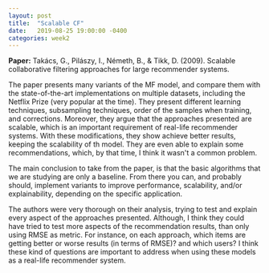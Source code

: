 ```yaml
---
layout: post
title:  "Scalable CF"
date:   2019-08-25 19:00:00 -0400
categories: week2
---
```


**Paper:** Takács, G., Pilászy, I., Németh, B., & Tikk, D. (2009). Scalable collaborative filtering approaches for large recommender systems.

The paper presents many variants of the MF model, and compare them with the state-of-the-art implementations on multiple datasets, including the Netflix Prize (very popular at the time).
They present different learning techniques, subsampling techniques, order of the samples when training, and corrections.
Moreover, they argue that the approaches presented are scalable, which is an important requirement of real-life recommender systems.
With these modifications, they show achieve better results, keeping the scalability of th model.
They are even able to explain some recommendations, which, by that time, I think it wasn't a common problem.

The main conclusion to take from the paper, is that the basic algorithms that we are studying are only a baseline. From there you can, and probably should, implement variants to improve performance, scalability, and/or explainability, depending on the specific application.

The authors were very thorough on their analysis, trying to test and explain every aspect of the approaches presented.
Although, I think they could have tried to test more aspects of the recommendation results, than only using RMSE as metric.
For instance, on each approach, which items are getting better or worse results (in terms of RMSE)? and which users?
I think these kind of questions are important to address when using these models as a real-life recommender system.
